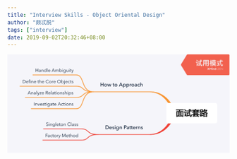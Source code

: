 ```yaml
---
title: "Interview Skills - Object Oriental Design"
author: "颇忒脱"
tags: ["interview"]
date: 2019-09-02T20:32:46+08:00
---
```


<!--more-->

<img src="interview-skills.png" style="zoom:50%" />
